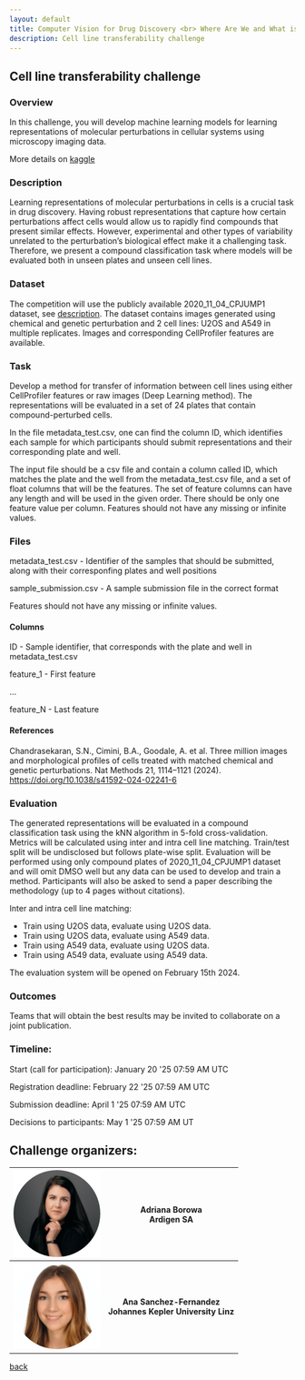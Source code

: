 ```yaml
---
layout: default
title: Computer Vision for Drug Discovery <br> Where Are We and What is Beyond?
description: Cell line transferability challenge 
---
```


## Cell line transferability challenge 

### Overview

In this challenge, you will develop machine learning models for learning representations of molecular perturbations in cellular systems using microscopy imaging data.

More details on [kaggle](https://www.kaggle.com/competitions/cell-line-transferability-challenge-cvdd)

### Description

Learning representations of molecular perturbations in cells is a crucial task in drug discovery. Having robust representations that capture how certain perturbations affect cells would allow us to rapidly find compounds that present similar effects. However, experimental and other types of variability unrelated to the perturbation’s biological effect make it a challenging task. Therefore, we present a compound classification task where models will be evaluated both in unseen plates and unseen cell lines. 

### Dataset

The competition will use the publicly available 2020_11_04_CPJUMP1 dataset, see [description](https://github.com/jump-cellpainting/2024_Chandrasekaran_NatureMethods). The dataset contains images generated using chemical and genetic perturbation and 2 cell lines: U2OS and A549 in multiple replicates. Images and corresponding CellProfiler features are available. 

### Task
Develop a method for transfer of information between cell lines using either CellProfiler features or raw images (Deep Learning method). The representations will be evaluated in a set of 24 plates that contain compound-perturbed cells.

In the file metadata_test.csv, one can find the column ID, which identifies each sample for which participants should submit representations and their corresponding plate and well.

The input file should be a csv file and contain a column called ID, which matches the plate and the well from the metadata_test.csv file, and a set of float columns that will be the features. The set of feature columns can have any length and will be used in the given order. There should be only one feature value per column. Features should not have any missing or infinite values.

### Files
metadata_test.csv - Identifier of the samples that should be submitted, along with their corresponfing plates and well positions

sample_submission.csv - A sample submission file in the correct format

Features should not have any missing or infinite values. 

#### Columns

ID - Sample identifier, that corresponds with the plate and well in metadata_test.csv

feature_1 - First feature

…

feature_N - Last feature

#### References
Chandrasekaran, S.N., Cimini, B.A., Goodale, A. et al. Three million images and morphological profiles of cells treated with matched chemical and genetic perturbations. Nat Methods 21, 1114–1121 (2024). https://doi.org/10.1038/s41592-024-02241-6

### Evaluation

The generated representations will be evaluated in a compound classification task using the kNN algorithm in 5-fold cross-validation. Metrics will be calculated using inter and intra cell line matching. Train/test split will be undisclosed but follows plate-wise split. Evaluation will be performed using only compound plates of 2020_11_04_CPJUMP1 dataset and will omit DMSO well but any data can be used to develop and train a method. Participants will also be asked to send a paper describing the methodology (up to 4 pages without citations).

Inter and intra cell line matching:
- Train using U2OS data, evaluate using U2OS data.
- Train using U2OS data, evaluate using A549 data.
- Train using A549 data, evaluate using U2OS data.
- Train using A549 data, evaluate using A549 data.

The evaluation system will be opened on February 15th 2024.

### Outcomes

Teams that will obtain the best results may be invited to collaborate on a joint publication. 

### Timeline:

Start (call for participation): January 20 '25 07:59 AM UTC

Registration deadline: February 22 '25 07:59 AM UTC

Submission deadline: April 1 '25 07:59 AM UTC

Decisions to participants: May 1 '25 07:59 AM UT

## Challenge organizers:

| ![Adriana Borowa](./Ada.png) | **Adriana Borowa** <br> **Ardigen SA** | 
|:-----------------:|:-----------------:|
| ![Ana Sanchez-Fernandez](./Ana.png) | **Ana Sanchez-Fernandez <br> Johannes Kepler University Linz** | 

[back](./)
